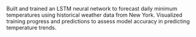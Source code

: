 Built and trained an LSTM neural network to forecast daily minimum temperatures using historical weather data from New York. Visualized training progress and predictions to assess model accuracy in predicting temperature trends. 
